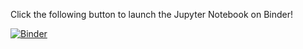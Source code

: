Click the following button to launch the Jupyter Notebook on Binder!

[![Binder](https://mybinder.org/badge_logo.svg)](https://mybinder.org/v2/gh/leomandru/fintech-segmenting-customers/HEAD?labpath=.%2FPython%2Fsegmenting_clients.ipynb)
